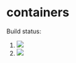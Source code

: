 # containers

Build status:

1. [![](https://github.com/dwang862/containers-hw/workflows/tests-BinaryTree/badge.svg)](https://github.com/mikeizbicki/containers/actions?query=workflow%3Atests-BinaryTree)
1. [![](https://github.com/dwang862/containers-hw/workflows/tests-BST/badge.svg)](https://github.com/mikeizbicki/containers/actions?query=workflow%3Atests-BST)
